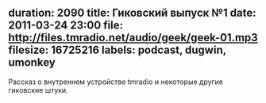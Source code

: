 duration: 2090
title: Гиковский выпуск №1
date: 2011-03-24 23:00
file: http://files.tmradio.net/audio/geek/geek-01.mp3
filesize: 16725216
labels: podcast, dugwin, umonkey
---
Рассказ о внутреннем устройстве tmradio и некоторые другие гиковские штуки.
